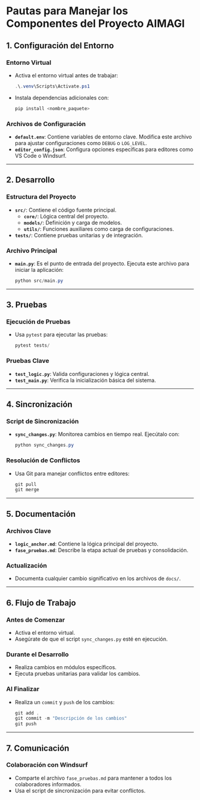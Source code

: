 # Pautas para Manejar los Componentes del Proyecto AIMAGI

## 1. Configuración del Entorno

### Entorno Virtual
- Activa el entorno virtual antes de trabajar:
  ```powershell
  .\.venv\Scripts\Activate.ps1
  ```
- Instala dependencias adicionales con:
  ```powershell
  pip install <nombre_paquete>
  ```

### Archivos de Configuración
- **`default.env`**: Contiene variables de entorno clave. Modifica este archivo para ajustar configuraciones como `DEBUG` o `LOG_LEVEL`.
- **`editor_config.json`**: Configura opciones específicas para editores como VS Code o Windsurf.

---

## 2. Desarrollo

### Estructura del Proyecto
- **`src/`**: Contiene el código fuente principal.
  - **`core/`**: Lógica central del proyecto.
  - **`models/`**: Definición y carga de modelos.
  - **`utils/`**: Funciones auxiliares como carga de configuraciones.
- **`tests/`**: Contiene pruebas unitarias y de integración.

### Archivo Principal
- **`main.py`**: Es el punto de entrada del proyecto. Ejecuta este archivo para iniciar la aplicación:
  ```powershell
  python src/main.py
  ```

---

## 3. Pruebas

### Ejecución de Pruebas
- Usa `pytest` para ejecutar las pruebas:
  ```powershell
  pytest tests/
  ```

### Pruebas Clave
- **`test_logic.py`**: Valida configuraciones y lógica central.
- **`test_main.py`**: Verifica la inicialización básica del sistema.

---

## 4. Sincronización

### Script de Sincronización
- **`sync_changes.py`**: Monitorea cambios en tiempo real. Ejecútalo con:
  ```powershell
  python sync_changes.py
  ```

### Resolución de Conflictos
- Usa Git para manejar conflictos entre editores:
  ```powershell
  git pull
  git merge
  ```

---

## 5. Documentación

### Archivos Clave
- **`logic_anchor.md`**: Contiene la lógica principal del proyecto.
- **`fase_pruebas.md`**: Describe la etapa actual de pruebas y consolidación.

### Actualización
- Documenta cualquier cambio significativo en los archivos de `docs/`.

---

## 6. Flujo de Trabajo

### Antes de Comenzar
- Activa el entorno virtual.
- Asegúrate de que el script `sync_changes.py` esté en ejecución.

### Durante el Desarrollo
- Realiza cambios en módulos específicos.
- Ejecuta pruebas unitarias para validar los cambios.

### Al Finalizar
- Realiza un `commit` y `push` de los cambios:
  ```powershell
  git add .
  git commit -m "Descripción de los cambios"
  git push
  ```

---

## 7. Comunicación

### Colaboración con Windsurf
- Comparte el archivo `fase_pruebas.md` para mantener a todos los colaboradores informados.
- Usa el script de sincronización para evitar conflictos.
